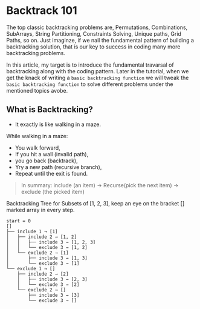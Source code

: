 # Backtrack 101

The top classic backtracking problems are, Permutations, Combinations, SubArrays, String Partitioning, Constraints Solving, Unique paths, Grid Paths, so on. Just imaginze, if we nail the fundamental pattern of building a backtracking solution, that is our key to success in coding many more backtracking problems.

In this article, my target is to introduce the fundamental travarsal of backtracking along with the coding pattern. Later in the tutorial, when we get the knack of writing a `basic backtracking function` we will tweak the `basic backtracking function` to solve different problems under the mentioned topics avobe.  

## What is Backtracking? 

- It exactly is like walking in a maze.

While walking in a maze:

- You walk forward,
- If you hit a wall (invalid path),
- you go back (backtrack),
- Yry a new path (recursive branch),
- Repeat until the exit is found.

> In summary: include (an item) → Recurse(pick the next item) → exclude (the picked item) 


Backtracking Tree for Subsets of [1, 2, 3], keep an eye on the bracket [] marked array in every step.

    start = 0
    []
    ├── include 1 → [1]
    │   ├── include 2 → [1, 2] 
    │   │   ├── include 3 → [1, 2, 3]
    │   │   └── exclude 3 → [1, 2]
    │   └── exclude 2 → [1]
    │       ├── include 3 → [1, 3]
    │       └── exclude 3 → [1]
    └── exclude 1 → []
        ├── include 2 → [2]
        │   ├── include 3 → [2, 3]
        │   └── exclude 3 → [2]
        └── exclude 2 → []
            ├── include 3 → [3]
            └── exclude 3 → []



